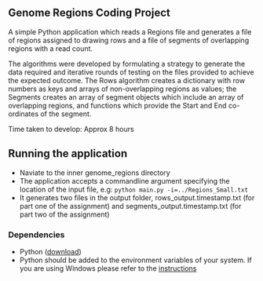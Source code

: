 ## Genome Regions Coding Project

A simple Python application which reads a Regions file and generates a file of regions assigned to drawing rows and a file of segments of overlapping regions with a read count.

The algorithms were developed by formulating a strategy to generate the data required and iterative rounds of testing on the files provided to achieve the expected outcome. The Rows algorithm creates a dictionary with row numbers as keys and arrays of non-overlapping regions as values; the Segments creates an array of segment objects which include an array of overlapping regions, and functions which provide the Start and End co-ordinates of the segment.

Time taken to develop: Approx 8 hours

## Running the application
- Naviate to the inner genome_regions directory
- The application accepts a commandline argument specifying the location of the input file, e.g:
`python main.py -i=../Regions_Small.txt`
- It generates two files in the output folder, rows_output.timestamp.txt (for part one of the assignment) and segments_output.timestamp.txt (for part two of the assignment)

### Dependencies
- Python ([download](https://www.python.org/downloads/))
- Python should be added to the environment variables of your system. If you are using Windows please refer to the [instructions ](https://www.python.org/downloads/)